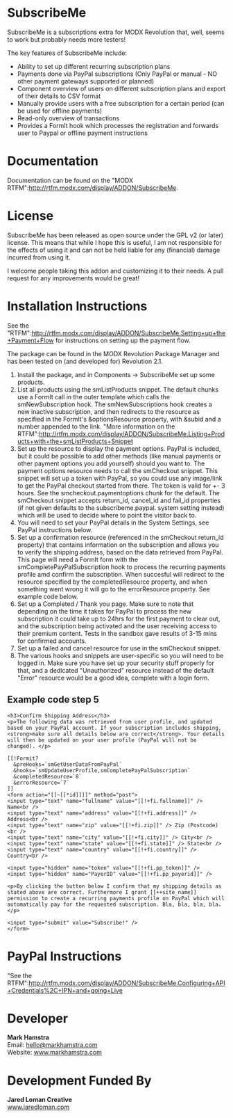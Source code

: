 # SubscribeMe
SubscribeMe is a subscriptions extra for MODX Revolution that, well, seems to work but probably needs more testers!

The key features of SubscribeMe include:

- Ability to set up different recurring subscription plans
- Payments done via PayPal subscriptions (Only PayPal or manual - NO other payment gateways supported or planned)
- Component overview of users on different subscription plans and export of their details to CSV format
- Manually provide users with a free subscription for a certain period (can be used for offline payments)
- Read-only overview of transactions
- Provides a FormIt hook which processes the registration and forwards user to Paypal or offline payment instructions

# Documentation
Documentation can be found on the "MODX RTFM":http://rtfm.modx.com/display/ADDON/SubscribeMe.

# License
SubscribeMe has been released as open source under the GPL v2 (or later) license. This means that while I hope this is useful,
I am not responsible for the effects of using it and can not be held liable for any (financial) damage incurred from using it.

I welcome people taking this addon and customizing it to their needs. A pull request for any improvements would be great!

# Installation Instructions
See the "RTFM":http://rtfm.modx.com/display/ADDON/SubscribeMe.Setting+up+the+Payment+Flow for instructions on setting up the payment flow.

The package can be found in the MODX Revolution Package Manager and has been tested on (and developed for) Revolution 2.1.

1. Install the package, and in Components -> SubscribeMe set up some products.
2. List all products using the smListProducts snippet. The default chunks use a FormIt call in the outer template
   which calls the smNewSubscription hook. The smNewSubscriptions hook creates a new inactive subscription, and then
   redirects to the resource as specified in the FormIt's &optionsResource property, with &subid and a number appended to the
   link. "More information on the RTFM":http://rtfm.modx.com/display/ADDON/SubscribeMe.Listing+Products+with+the+smListProducts+Snippet
3. Set up the resource to display the payment options. PayPal is included, but it could be possible to add other
   methods (like manual payments or other payment options you add yourself) should you want to. The payment options
   resource needs to call the smCheckout snippet. This snippet will set up a token with PayPal, so you could use any
   image/link to get the PayPal checkout started from there. The token is valid for +- 3 hours.
   See the smcheckout.paymentoptions chunk for the default.
   The smCheckout snippet accepts return_id, cancel_id and fail_id properties (if not given defaults to the subscribeme.paypal.<property>
   system setting instead) which will be used to decide where to point the visitor back to.
4. You will need to set your PayPal details in the System Settings, see PayPal instructions below.
5. Set up a confirmation resource (referenced in the smCheckout return_id property) that contains information on
   the subscription and allows you to verify the shipping address, based on the data retrieved from PayPal.
   This page will need a FormIt form with the smCompletePayPalSubscription hook to process the recurring payments
   profile amd confirm the subscription. When succesful will redirect to the resource specified by the completedResource
   property, and when something went wrong it will go to the errorResource property. 
   See example code below.
6. Set up a Completed / Thank you page. Make sure to note that depending on the time it takes for PayPal to process
   the new subscription it could take up to 24hrs for the first payment to clear out, and the subscription being
   activated and the user receiving access to their premium content. Tests in the sandbox gave results of 3-15 mins
   for confirmed accounts.
7. Set up a failed and cancel resource for use in the smCheckout snippet.
8. The various hooks and snippets are user-specific so you will need to be logged in. Make sure you have set up your
   security stuff properly for that, and a dedicated "Unauthorized" resource instead of the default "Error" resource
   would be a good idea, complete with a login form.

## Example code step 5

    <h3>Confirm Shipping Address</h3>
    <p>The following data was retrieved from user profile, and updated based on your PayPal account. If your subscription includes shipping, <strong>make sure all details below are correct</strong>. Your details will then be updated on your user profile (PayPal will not be changed). </p>

    [[!Formit?
      &preHooks=`smGetUserDataFromPayPal`
      &hooks=`smUpdateUserProfile,smCompletePayPalSubscription`
      &completedResource=`8`
      &errorResource=`7`
    ]]
    <form action="[[~[[*id]]]]" method="post">
    <input type="text" name="fullname" value="[[!+fi.fullname]]" /> Name<br />
    <input type="text" name="address" value="[[!+fi.address]]" /> Address<br />
    <input type="text" name="zip" value="[[!+fi.zip]]" /> Zip (Postcode)<br />
    <input type="text" name="city" value="[[!+fi.city]]" /> City<br />
    <input type="text" name="state" value="[[!+fi.state]]" /> State<br />
    <input type="text" name="country" value="[[!+fi.country]]" /> Country<br />

    <input type="hidden" name="token" value="[[!+fi.pp_token]]" />
    <input type="hidden" name="PayerID" value="[[!+fi.pp_payerid]]" />

    <p>By clicking the button below I confirm that my shipping details as stated above are correct. Furthermore I grant [[++site_name]] permission to create a recurring payments profile on PayPal which will automatically pay for the requested subscription. Bla, bla, bla, bla.</p>

    <input type="submit" value="Subscribe!" />
    </form>

# PayPal Instructions

"See the RTFM":http://rtfm.modx.com/display/ADDON/SubscribeMe.Configuring+API+Credentials%2C+IPN+and+going+Live

# Developer
**Mark Hamstra**  
Email: hello@markhamstra.com  
Website: www.markhamstra.com

# Development Funded By
**Jared Loman Creative**  
www.jaredloman.com
